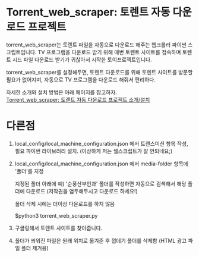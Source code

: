# Torrent_web_scraper: 토렌트 자동 다운로드 프로젝트

torrent_web_scraper는 토렌트 파일을 자동으로 다운로드 해주는 웹크롤러 파이썬
스크립트입니다. TV 프로그램을 다운로드 받기 위해 매번 토렌트 사이트를 접속하며
토렌트 시드 파일 다운로드 받기가 귀찮아서 시작한 토이프로젝트입니다.

torrent_web_scraper를 설정해두면, 토렌트 다운로드를 위해 토렌트 사이트를
방문할 필요가 없어지며, 자동으로 TV 프로그램을 다운로드 해줘서 편리하다.

자세한 소개와 설치 방법은 아래 페이지를 참고하자.  
[Torrent_web_scraper: 토렌트 자동 다운로드 프로젝트 소개/설치](https://devinlife.com/project%20torrnet_web_scraper/torrent-web-scraper/)


# 다른점

1. local_config/local_machine_configuration.json 에서 트랜스미션 항목 작성, 필요 파이썬 라이브러리 설치. (이상하게 저는 쉘스크립트가 잘 안되네요;)
 
2. local_config/local_machine_configuration.json 에서 media-folder 항목에 '폴더'를 지정
    
    지정된 폴더 아래에 예) '순풍산부인과' 폴더를 작성하면 자동으로 검색해서 해당 폴더에 다운로드 (저작권을 염두해두시고 다운로드 하세요!)
    
    폴더 삭제 시에는 더이상 다운로드를 하지 않음
    
    $python3 torrent_web_scraper.py

3. 구글링해서 토렌트 사이트를 찾아줍니다.

4. 폴더가 씌워진 파일은 원래 위치로 옮겨준 후 껍데기 폴더를 삭제함 (HTML 광고 파일 폴더 제거용) 
